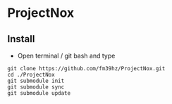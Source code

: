 # ProjectNox
## Install
  - Open terminal / git bash and type 
  ```
  git clone https://github.com/fm39hz/ProjectNox.git
  cd ./ProjectNox
  git submodule init
  git submodule sync
  git submodule update
  ```
